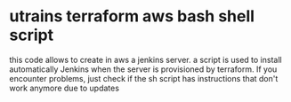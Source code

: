 # utrains terraform aws bash shell script 
this code allows to create in aws a jenkins server. a script is used to install automatically Jenkins when the server is provisioned by terraform. 
If you encounter problems, just check if the sh script has instructions that don't work anymore due to updates